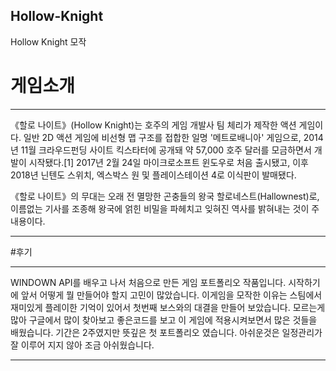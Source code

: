 ## Hollow-Knight
Hollow Knight 모작
# 게임소개

-------

《할로 나이트》(Hollow Knight)는 호주의 게임 개발사 팀 체리가 제작한 액션 게임이다. 일반 2D 액션 게임에 비선형 맵 구조를 접합한 일명 '메트로배니아' 게임으로, 2014년 11월 크라우드펀딩 사이트 킥스타터에 공개돼 약 57,000 호주 달러를 모금하면서 개발이 시작됐다.[1] 2017년 2월 24일 마이크로소프트 윈도우로 처음 출시됐고, 이후 2018년 닌텐도 스위치, 엑스박스 원 및 플레이스테이션 4로 이식판이 발매됐다.

《할로 나이트》의 무대는 오래 전 멸망한 곤충들의 왕국 할로네스트(Hallownest)로, 이름없는 기사를 조종해 왕국에 얽힌 비밀을 파헤치고 잊혀진 역사를 밝혀내는 것이 주 내용이다.

------

#후기

------

 WINDOWN API를 배우고 나서 처음으로 만든 게임 포트폴리오 작품입니다. 시작하기에 앞서 어떻게 뭘 만들어야 할지 고민이 많았습니다. 이게임을 모작한 이유는 스팀에서 재미있게 플레이한 기억이 있어서 
 첫번째 보스와의 대결을 만들어 보았습니다. 모르는게 많아 구글에서 많이 찾아보고 좋은코드를 보고 이 게임에 적용시켜보면서 많은 것들을 배웠습니다. 기간은 2주였지만 뜻깊은 첫 포트폴리오 였습니다. 
 아쉬운것은 일정관리가 잘 이루어 지지 않아 조금 아쉬웠습니다. 
 
------
